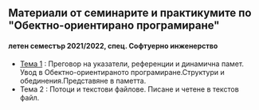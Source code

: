 ## Материали от семинарите и практикумите по "Обектно-ориентирано програмиране"
#### летен семестър 2021/2022, спец. Софтуерно инженерство

- [Тема 1](https://github.com/Justsvetoslavov/Object-oriented_programming_FMI_2021-2022/tree/main/Sem.%2001) : Преговор на указатели, референции и динамична памет. Увод в Обектно-ориентираното програмиране.Структури и обединения.Представяне в паметта. 
- Тема 2 : Потоци и текстови файлове. Писане и четене в текстов файл.